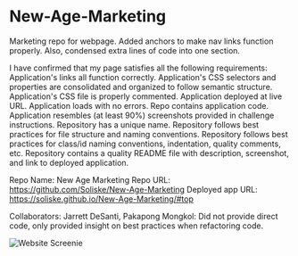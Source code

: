 # New-Age-Marketing
Marketing repo for webpage.
Added anchors to make nav links function properly. Also, condensed extra lines of code into one section. 

I have confirmed that my page satisfies all the following requirements:
Application's links all function correctly.
Application's CSS selectors and properties are consolidated and organized to follow semantic structure.
Application's CSS file is properly commented.
Application deployed at live URL.
Application loads with no errors.
Repo contains application code.
Application resembles (at least 90%) screenshots provided in challenge instructions.
Repository has a unique name.
Repository follows best practices for file structure and naming conventions.
Repository follows best practices for class/id naming conventions, indentation, quality comments, etc.
Repository contains a quality README file with description, screenshot, and link to deployed application.

Repo Name: New Age Marketing 
Repo URL: https://github.com/Soliske/New-Age-Marketing
Deployed app URL: https://soliske.github.io/New-Age-Marketing/#top

Collaborators: Jarrett DeSanti, Pakapong Mongkol: Did not provide direct code, only provided insight on best practices when refactoring code.

![Website Screenie](https://github.com/Soliske/New-Age-Marketing/assets/72033626/cec1f19c-dfbf-4f3c-bf25-788ee3242029)
